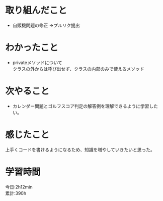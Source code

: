 # 取り組んだこと       
- 自販機問題の修正 →プルリク提出  
# わかったこと
- privateメソッドについて  
  クラスの外からは呼び出せず、クラスの内部のみで使えるメソッド  
# 次やること
- カレンダー問題とゴルフスコア判定の解答例を理解できるように学習したい。
# 感じたこと
上手くコードを書けるようになるため、知識を増やしていきたいと思った。  
# 学習時間  
今日:2h12min  
累計:390h
